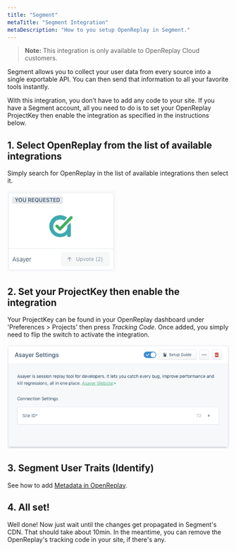 ```yaml
---
title: "Segment"
metaTitle: "Segment Integration"
metaDescription: "How to you setup OpenReplay in Segment."
---
```


> **Note:** This integration is only available to OpenReplay Cloud customers.

Segment allows you to collect your user data from every source into a single exportable API. You can then send that information to all your favorite tools instantly.

With this integration, you don’t have to add any code to your site. If you have a Segment account, all you need to do is to set your OpenReplay ProjectKey then enable the integration as specified in the instructions below.

## 1. Select OpenReplay from the list of available integrations

Simply search for OpenReplay in the list of available integrations then select it.

![OpenReplay in Integrations List](../static/segment-1.png#center)

## 2. Set your ProjectKey then enable the integration

Your ProjectKey can be found in your OpenReplay dashboard under 'Preferences > Projects' then press *Tracking Code*. Once added, you simply need to flip the switch to activate the integration.

![OpenReplay Settings](../static/segment-2.png#center)

## 3. Segment User Traits (Identify)

See how to add [Metadata in OpenReplay](/data-privacy-security/metadata).

## 4. All set!

Well done! Now just wait until the changes get propagated in Segment's CDN. That should take about 10min. In the meantime, you can remove the OpenReplay's tracking code in your site, if there's any.
